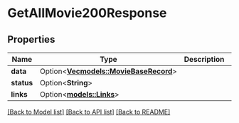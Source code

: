 # GetAllMovie200Response

## Properties

Name | Type | Description | Notes
------------ | ------------- | ------------- | -------------
**data** | Option<[**Vec<models::MovieBaseRecord>**](MovieBaseRecord.md)> |  | [optional]
**status** | Option<**String**> |  | [optional]
**links** | Option<[**models::Links**](Links.md)> |  | [optional]

[[Back to Model list]](../README.md#documentation-for-models) [[Back to API list]](../README.md#documentation-for-api-endpoints) [[Back to README]](../README.md)


